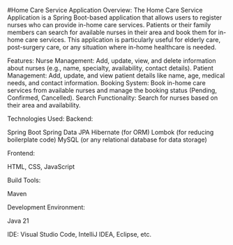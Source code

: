 #Home Care Service Application
Overview:
The Home Care Service Application is a Spring Boot-based application that allows users to register nurses who can provide in-home care services. Patients or their family members can search for available nurses in their area and book them for in-home care services. This application is particularly useful for elderly care, post-surgery care, or any situation where in-home healthcare is needed.

Features:
Nurse Management: Add, update, view, and delete information about nurses (e.g., name, specialty, availability, contact details).
Patient Management: Add, update, and view patient details like name, age, medical needs, and contact information.
Booking System: Book in-home care services from available nurses and manage the booking status (Pending, Confirmed, Cancelled).
Search Functionality: Search for nurses based on their area and availability.


Technologies Used:
Backend:

Spring Boot
Spring Data JPA
Hibernate (for ORM)
Lombok (for reducing boilerplate code)
MySQL (or any relational database for data storage)

Frontend:

HTML, CSS, JavaScript

Build Tools:

Maven

Development Environment:

Java 21

IDE: Visual Studio Code, IntelliJ IDEA, Eclipse, etc.
